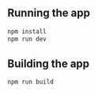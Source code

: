 


## Running the app

```bash
npm install
npm run dev
```

## Building the app

```bash
npm run build
